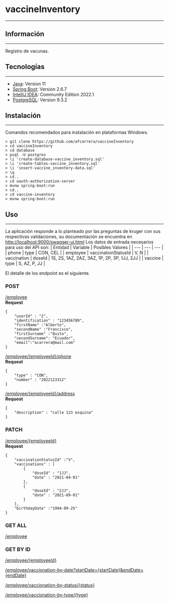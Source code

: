 # vaccineInventory
***

## Información
***
Registro de vacunas.
## Tecnologías
***
* [Java](https://www.oracle.com/java/technologies/javase/jdk11-archive-downloads.html): Version 11
* [Spring Boot](https://spring.io/projects/spring-boot): Version 2.6.7
* [IntelliJ IDEA](https://www.jetbrains.com/es-es/idea/): Community Edition 2022.1
* [PostgreSQL](https://www.postgresql.org/docs/9.3/release-9-3-2.html): Version 9.3.2

## Instalación
***
Comandos recomendados para instalación en plataformas Windows. 
```
> git clone https://github.com/afcarrera/vaccineInventory
> cd vaccineInventory
> cd database
> psql -U postgres
> \i 'create-database-vaccine_inventory.sql'
> \i 'create-tables-vaccine_inventory.sql'
> \i 'insert-vaccine_inventory-data.sql'
> \q
> cd..
> cd oauth-authorization-server
> mvnw spring-boot:run 
> cd..
> cd vaccine-inventory
> mvnw spring-boot:run 
```

## Uso
***
La aplicación responde a lo planteado por las preguntas de kruger con sus respectivas validaciones, su documentación se encuentra en [http://localhost:9000/swagger-ui.html](#)
Los datos de entrada necesarios para uso del API son:
| Entidad | Variable | Posibles Valores |
| --- | --- | --- |
| phone | type | CON, CEL |
| employee | vaccinationStatusId | V, N |
| vaccination | doseId | 1S, 2S, 1AZ, 2AZ, 3AZ, 1P, 2P, 3P, 1JJ, 2JJ |
| vaccine | type | S, AZ, P, JJ |

El detalle de los endpoint es el siguiente.
### POST
[/employee](#)   
**Request**
```
{
    "userId" : "2", 
    "identification" : "123456789",
    "firstName" :"Alberto",
    "secondName" :"Francisco",
    "firstSurname" :"Quito",
    "secondSurname": "Ecuador",
    "email":"acarrera@mail.com"
}
```
[/employee/{employeeId}/phone](#)   
**Request**
```
{
    "type" : "CON",
    "number" : "2022123312"
}
```
[/employee/{employeeId}/address](#)   
**Request**
```
{
    "description" : "calle 123 esquina"
}
```
### PATCH
[/employee/{employeeId}](#)   
**Request**
```
{
    "vaccinationStatusId" :"V",
    "vaccinations" : [
        {
            "doseId" : "1JJ",
            "date" : "2021-04-01"
        },
        {
            "doseId" : "2JJ",
            "date" : "2021-09-01"
        }
    ],
    "birthdayDate" :"1994-09-25"
}
```
### GET ALL
[/employee](#)
### GET BY ID
[/employee/{employeeId}](#) 

[/employee/vaccionation-by-date?startDate={startDate}&endDate={endDate}](#)

[/employee/vaccionation-by-status/{status}](#)

[/employee/vaccionation-by-type/{type}](#) 
